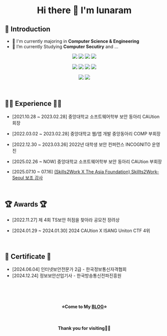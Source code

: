 <h1 align="center">Hi there 👋 I'm lunaram</h1>

## 🙇‍ Introduction

- 📖 I'm currently majoring in **Computer Science & Engineering**
- 🌱 I’m currently Studying **Computer Secutiry** and ...

<p align="center">
<img src="https://img.shields.io/badge/C-A8B9CC?style=for-the-badge&logo=C&logoColor=white">
<img src="https://img.shields.io/badge/C++-00599C?style=for-the-badge&logo=C++&logoColor=white">
<img src="https://img.shields.io/badge/Python-3776AB?style=for-the-badge&logo=Python&logoColor=white">
<img src="https://img.shields.io/badge/Java-007396?style=flat-square&logo=Java&logoColor=white">
</p>
<p align="center">
<img src="https://img.shields.io/badge/HTML5-E34F26?style=for-the-badge&logo=HTML5&logoColor=white">
<img src="https://img.shields.io/badge/CSS3-1572B6?style=for-the-badge&logo=CSS3&logoColor=white">
<img src="https://img.shields.io/badge/JavaScript-F7DF1E?style=for-the-badge&logo=JavaScript&logoColor=white">
<img src="https://img.shields.io/badge/PHP-777BB4?style=for-the-badge&logo=PHP&logoColor=white">
</p>
<p align="center">
<img src="https://img.shields.io/badge/React-61DAFB?style=for-the-badge&logo=React&logoColor=white">
<img src="https://img.shields.io/badge/Node.js-339933?style=for-the-badge&logo=Node.js&logoColor=white">
</p>

<br />

## 🏃‍♂️ Experience 🏃‍♂️
 
- [2021.10.28 ~ 2023.02.28] 중앙대학교 소프트웨어학부 보안 동아리 CAUtion 회장

- [2022.03.02 ~ 2023.02.28] 중앙대학교 웹/앱 개발 중앙동아리 COMP 부회장

- [2022.12.30 ~ 2023.03.26] 2022년 대학생 보안 컨퍼런스 INCOGNITO 운영진

- [2025.02.26 ~ NOW] 중앙대학교 소프트웨어학부 보안 동아리 CAUtion 부회장

- [2025.07.10 ~ 07.16] [(Skills2Work X The Asia Foundation) Skillts2Work-Seoul 보조 강사](https://livecauac-my.sharepoint.com/:b:/g/personal/lunaram620_cau_ac_kr/EZuFkwWlrXtAkMrsvsE8zpkB-1Flgl5w9xnFbNoaWJy8vQ?e=TdpuW1)

<br />

## 🏆 Awards 🏆

- [2022.11.27] 제 4회 TS보안 허점을 찾아라 공모전 장려상

- [2024.01.29 ~ 2024.01.30] 2024 CAUtion X ISANG Uniton CTF 4위

<br />

## 📑 Certificate 📑

- [2024.06.04] 인터넷보안전문가 2급 - 한국정보통신자격협회
- [2024.12.24] 정보보안산업기사 - 한국방송통신전파진흥원

<br />
<br />
<br />

<p align="center"><strong>⭐Come to My <a href="https://1unaram.github.io/">BLOG</a>⭐</strong></p>

<br />

<p align="center"><strong>Thank you for visiting🙇‍♂️</strong></p>
